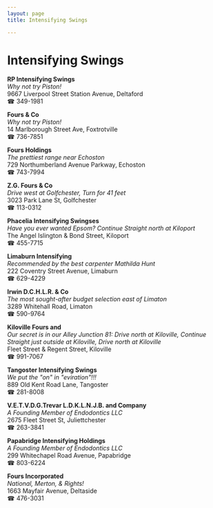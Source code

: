 ```yaml
---
layout: page 
title: Intensifying Swings

---
```



# Intensifying Swings


 **RP Intensifying Swings**  
_Why not try Piston!_  
9667 Liverpool Street Station Avenue, Deltaford  
☎ 349-1981

**Fours & Co**  
_Why not try Piston!_  
14 Marlborough Street Ave, Foxtrotville  
☎ 736-7851

**Fours Holdings**  
_The prettiest range near Echoston_  
729 Northumberland Avenue Parkway, Echoston  
☎ 743-7994

**Z.G. Fours & Co**  
_Drive west at Golfchester, Turn for 41 feet_  
3023 Park Lane St, Golfchester  
☎ 113-0312

**Phacelia Intensifying Swingses**  
_Have you ever wanted Epsom? 
Continue Straight north at Kiloport_  
The Angel Islington & Bond Street, Kiloport  
☎ 455-7715

**Limaburn Intensifying**  
_Recommended by the best carpenter Mathilda Hunt_  
222 Coventry Street Avenue, Limaburn  
☎ 629-4229

**Irwin D.C.H.L.R. & Co**  
_The most sought-after budget selection east of Limaton_  
3289 Whitehall Road, Limaton  
☎ 590-9764

**Kiloville Fours and**  
_Our secret is in our Alley 
Junction 81: Drive north at Kiloville, Continue Straight just outside at Kiloville, Drive north at Kiloville_  
Fleet Street & Regent Street, Kiloville  
☎ 991-7067

**Tangoster Intensifying Swings**  
_We put the "on" in "eviration"!!!_  
889 Old Kent Road Lane, Tangoster  
☎ 281-8008

**V.E.T.V.D.G.Trevar L.D.K.L.N.J.B. and Company**  
_A Founding Member of Endodontics LLC_  
2675 Fleet Street St, Juliettchester  
☎ 263-3841

**Papabridge Intensifying Holdings**  
_A Founding Member of Endodontics LLC_  
299 Whitechapel Road Avenue, Papabridge  
☎ 803-6224

**Fours Incorporated**  
_National, Merton, & Rights!_  
1663 Mayfair Avenue, Deltaside  
☎ 476-3031

